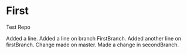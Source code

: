 First
=====

Test Repo

Added a line.
Added a line on branch FirstBranch.
Added another line on firstBranch.
Change made on master.
Made a change in secondBranch.
